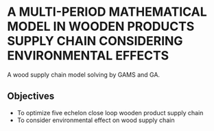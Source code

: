# A MULTI-PERIOD MATHEMATICAL MODEL IN WOODEN PRODUCTS SUPPLY CHAIN CONSIDERING ENVIRONMENTAL EFFECTS

A wood supply chain model solving by GAMS and GA.

## Objectives

- To optimize five echelon close loop wooden product supply chain
- To consider environmental effect on wood supply chain
